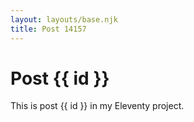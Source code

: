 ```yaml
---
layout: layouts/base.njk
title: Post 14157
---
```


# Post {{ id }}

This is post {{ id }} in my Eleventy project.
